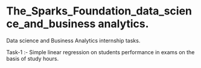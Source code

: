 # The_Sparks_Foundation_data_science_and_business analytics.
Data science and Business Analytics internship tasks.

Task-1 :- Simple linear regression on students performance in exams on the basis of study hours. 
